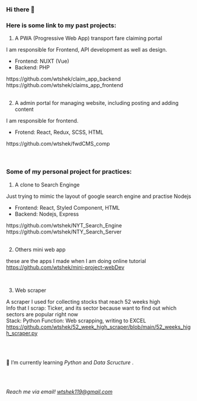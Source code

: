 ### Hi there 👋

<h3> Here is some link to my past projects: </h3>

1. A PWA (Progressive Web App) transport fare claiming portal

I am responsible for Frontend, API development as well as design.
- Frontend: NUXT (Vue)
- Backend: PHP 
<div>
https://github.com/wtshek/claim_app_backend
https://github.com/wtshek/claims_app_frontend
</div>

<br>

2. A admin portal for managing website, including posting and adding content

I am responsible for frontend. 
- Frotend: React, Redux, SCSS, HTML 
<div>
https://github.com/wtshek/fwdCMS_comp
</div>


 <br> 
 <br>
 
 
<h3> Some of my personal project for practices: </h3>

1. A clone to Search Enginge

Just trying to mimic the layout of google search engine and practise Nodejs
- Frontend: React, Styled Component, HTML
- Backend: Nodejs, Express
<div>
https://github.com/wtshek/NYT_Search_Engine
https://github.com/wtshek/NTY_Search_Server
</div>

<br>

2. Others mini web app 

these are the apps I made when I am doing online tutorial
<br>
https://github.com/wtshek/mini-project-webDev

<br>

3. Web scraper

A scraper I used for collecting stocks that reach 52 weeks high <br>
Info that I scrap: Ticker, and its sector because want to find out which sectors are popular right now <br>
Stack: Python 
Function: Web scrapping, writing to EXCEL
<br>
https://github.com/wtshek/52_week_high_scraper/blob/main/52_weeks_high_scraper.py

<br>
<br>


 🌱 I’m currently learning <em> Python</em> and <em> Data Scructure </em>.
 
 <br> 
 <br>
 
 <em> Reach me via email! wtshek119@gmail.com </em>
